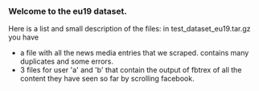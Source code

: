 ### Welcome to the eu19 dataset.

Here is a list and small description of the files:
in test_dataset_eu19.tar.gz you have
- a file with all the news media entries that we scraped. contains many duplicates and some errors.
- 3 files for user 'a' and 'b' that contain the output of fbtrex of all the content they have seen so far by scrolling facebook.
